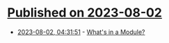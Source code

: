 # [Published on 2023-08-02](index.md)

* [2023-08-02, 04:31:51](https://lobste.rs/s/eccv1g/what_s_module) - [What's in a Module?](https://thunderseethe.dev/posts/whats-in-a-module/)
